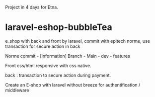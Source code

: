 Project in 4 days for Etna.

# laravel-eshop-bubbleTea
e_shop with back and front by laravel, commit with epitech norme, use transaction for secure action in back

Norme commit - [information] 
Branch - Main - dev - features

Front css/html 
responsive with css native.

back :
transaction to secure action during payment.

Create an E-shop with laravel without breeze for authentification / middleware
